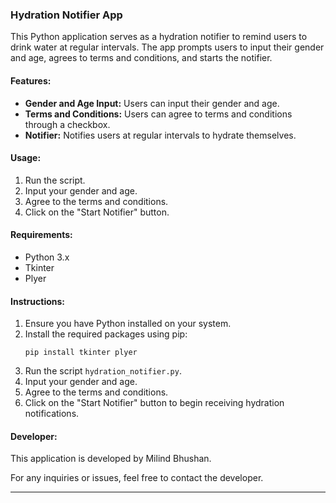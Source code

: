 ### Hydration Notifier App

This Python application serves as a hydration notifier to remind users to drink water at regular intervals. The app prompts users to input their gender and age, agrees to terms and conditions, and starts the notifier.

#### Features:
- **Gender and Age Input:** Users can input their gender and age.
- **Terms and Conditions:** Users can agree to terms and conditions through a checkbox.
- **Notifier:** Notifies users at regular intervals to hydrate themselves.

#### Usage:
1. Run the script.
2. Input your gender and age.
3. Agree to the terms and conditions.
4. Click on the "Start Notifier" button.

#### Requirements:
- Python 3.x
- Tkinter
- Plyer

#### Instructions:
1. Ensure you have Python installed on your system.
2. Install the required packages using pip:
   ```
   pip install tkinter plyer
   ```
3. Run the script `hydration_notifier.py`.
4. Input your gender and age.
5. Agree to the terms and conditions.
6. Click on the "Start Notifier" button to begin receiving hydration notifications.

#### Developer:
This application is developed by Milind Bhushan.

For any inquiries or issues, feel free to contact the developer.

---
